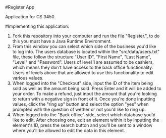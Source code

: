 #Register App

Application for CS 3450

#Implementing this application:
1. Fork this repository into your computer and run the file "Register.", to do this you must have a Java Runtime Environment.
2. From this window you can select which side of the business you'd like to log into. The users database is located within the "src/data/users.txt" file, these follow the structure "User ID", "First Name", "Last Name", "Level" and "Password". Users of level 1 are assumed to be cashiers, which means they don't have access to the back office functionality. Users of levels above that are allowed to use this functionality to edit various values.
3. When logged into the "Checkout" side, input the ID of the item being sold as well as the amount being sold. Press Enter and it will be added to your order. To make a refund, just input the amount that you're looking to return with a negative sign in front of it. Once you're done inputting values, click the "ring up" button and select the option "yes" when prompted with the question of wether or not you'd like to ring up.
4. When logged into the "Back office" side, select which database you'd like to edit. After choosing one, edit an element within it by inputting the element's ID, press the search button and you'll be sent to a window where you'll be allowed to edit the data in this element.
